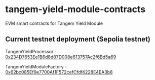 # tangem-yield-module-contracts
EVM smart contracts for Tangem Yield Module

## Current testnet deployment (Sepolia testnet)

TangemYieldProcessor - [0x234D7653Ee1B6d8d87D008e613757Ac2f6Bd5a69](https://sepolia.etherscan.io/address/0x234D7653Ee1B6d8d87D008e613757Ac2f6Bd5a69)

TangemYieldModuleFactory - [0x62bc085Ef9e7700Af1F572cefCfdf4228E4EA3b8](https://sepolia.etherscan.io/address/0x62bc085Ef9e7700Af1F572cefCfdf4228E4EA3b8)